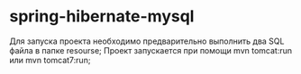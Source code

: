 # spring-hibernate-mysql
Для запуска проекта необходимо  предварительно выполнить два SQL файла в папке resourse;
Проект запускается при помощи mvn tomcat:run или mvn tomcat7:run;
